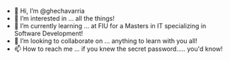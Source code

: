 - 👋 Hi, I’m @ghechavarria
- 👀 I’m interested in ... all the things!
- 🌱 I’m currently learning ... at FIU for a Masters in IT specializing in Software Development!
- 💞️ I’m looking to collaborate on ... anything to learn with you all!
- 📫 How to reach me ... if you knew the secret password..... you'd know!

<!---
ghechavarria/ghechavarria is a ✨ special ✨ repository because its `README.md` (this file) appears on your GitHub profile.
You can click the Preview link to take a look at your changes.
--->
